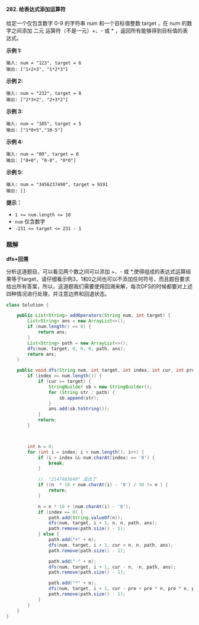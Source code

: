 #### 282. 给表达式添加运算符

给定一个仅包含数字 0-9 的字符串 num 和一个目标值整数 target ，在 num 的数字之间添加 二元 运算符（不是一元）+、- 或 * ，返回所有能够得到目标值的表达式。

**示例 1:**

```shell
输入: num = "123", target = 6
输出: ["1+2+3", "1*2*3"] 
```

**示例 2:**

```shell
输入: num = "232", target = 8
输出: ["2*3+2", "2+3*2"]
```

**示例 3:**

```shell
输入: num = "105", target = 5
输出: ["1*0+5","10-5"]
```

**示例 4:**

```shell
输入: num = "00", target = 0
输出: ["0+0", "0-0", "0*0"]
```

**示例 5:**

```shell
输入: num = "3456237490", target = 9191
输出: []
```

**提示：**

- `1 <= num.length <= 10`
- `num` 仅含数字
- `-231 <= target <= 231 - 1`

### 题解

**dfs+回溯**

分析这道题目，可以看见两个数之间可以添加 +、- 或 *,使得组成的表达式运算结果等于target，请仔细看示例3，1和0之间也可以不添加任何符号，而且题目要求给出所有答案，所以，这道题我们需要使用回溯来解，每次DFS的时候都要对上述四种情况进行处理，并注意边界和回退状态。

```java
class Solution {

    public List<String> addOperators(String num, int target) {
        List<String> ans = new ArrayList<>();
        if (num.length() == 0) {
            return ans;
        }
        List<String> path = new ArrayList<>();
        dfs(num, target, 0, 0, 0, path, ans);
        return ans;
    }

    public void dfs(String num, int target, int index, int cur, int pre, List<String> path, List<String> ans) {
        if (index == num.length()) {
            if (cur == target) {
                StringBuilder sb = new StringBuilder();
                for (String str : path) {
                    sb.append(str);
                }
                ans.add(sb.toString());
            }
            return;
        }



        int n = 0;
        for (int i = index; i < num.length(); i++) {
            if (i > index && num.charAt(index) == '0') {
                break;
            }

            //  "2147483648" 溢出了
            if ((n  * 10 + num.charAt(i) - '0') / 10 != n ) {
                return;
            }

            n = n * 10 + (num.charAt(i) - '0');
            if (index == 0) {
                path.add(String.valueOf(n));
                dfs(num, target, i + 1, n, n, path, ans);
                path.remove(path.size() - 1);
            } else {
                path.add("+" + n);
                dfs(num, target, i + 1, cur + n, n, path, ans);
                path.remove(path.size() - 1);

                path.add("-" + n);
                dfs(num, target, i + 1, cur - n, -n, path, ans);
                path.remove(path.size() - 1);

                path.add("*" + n);
                dfs(num, target, i + 1, cur - pre + pre * n, pre * n, path, ans);
                path.remove(path.size() - 1);
            }
        }
    }
}
```

